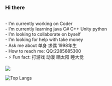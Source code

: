 ### Hi there  
<!-- 简介-->
<br/>-   I’m currently working on Coder
<br/>-   I’m currently learning java C# C++ Unity python
<br/>-   I’m looking to collaborate on byself
<br/>-   I’m looking for help with take money
<br/>-   Ask me about 单身 求偶 1998年生
<br/>-   How to reach me: QQ:2285685300
<br/>- ⚡ Fun fact: 打游戏 动漫 晒太阳 睡大觉 
<br/>
<!-- 仓库统计信息-->
![](https://github-readme-stats.vercel.app/api?username=zhovy&theme=Gradient)

<!--  语言排行-->
![Top Langs](https://github-readme-stats.vercel.app/api/top-langs/?username=ForteScarlet)
